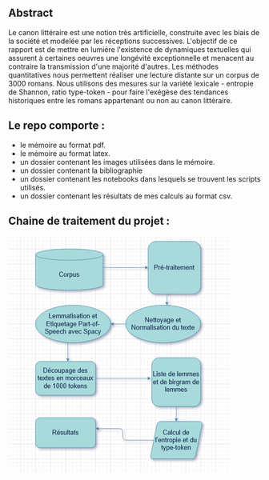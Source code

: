 ## Abstract
Le canon littéraire est une notion très artificielle, construite avec les biais de la société et modelée par les réceptions successives. L'objectif de ce rapport est de mettre en lumière l'existence de dynamiques textuelles qui assurent à certaines oeuvres une longévité exceptionnelle et menacent au contraire la transmission d'une majorité d'autres. Les méthodes quantitatives nous permettent réaliser une lecture distante sur un corpus de 3000 romans. Nous utilisons des mesures sur la variété lexicale - entropie de Shannon, ratio type-token - pour faire l'exégèse des tendances historiques entre les romans appartenant ou non au canon littéraire. 

## Le repo comporte :
- le mémoire au format pdf.
- le mémoire au format latex.
- un dossier contenant les images utilisées dans le mémoire.
- un dossier contenant la bibliographie
- un dossier contenant les notebooks dans lesquels se trouvent les scripts utilisés.
- un dossier contenant les résultats de mes calculs au format csv.



## Chaine de traitement du projet :

![workflow_m1](https://github.com/crazyjeannot/canons/blob/main/img/00_workflow_final.png)
